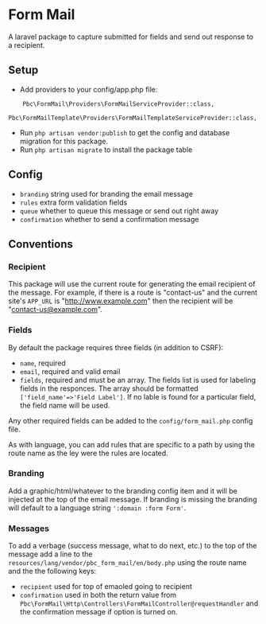 # Form Mail

A laravel package to capture submitted for fields and send out response to a recipient.

## Setup

+ Add providers to your config/app.php file:
```
    Pbc\FormMail\Providers\FormMailServiceProvider::class,
    Pbc\FormMailTemplate\Providers\FormMailTemplateServiceProvider::class,
```
+ Run `php artisan vendor:publish` to get the config and database migration for this package.
+ Run `php artisan migrate` to install the package table

## Config

+ `branding` string used for branding the email message
+ `rules` extra form validation fields
+ `queue` whether to queue this message or send out right away
+ `confirmation` whether to send a confirmation message

## Conventions

### Recipient

This package will use the current route for generating the email recipient of the message. For example, if there is a route is "contact-us" and the current site's `APP_URL` is "http://www.example.com" then the recipient will be "contact-us@example.com".

### Fields

By default the package requires three fields (in addition to CSRF): 

+ `name`, required
+ `email`, required and valid email
+ `fields`, required and must be an array. The fields list is used for labeling fields in the responces. The array should be formatted `['field_name'=>'Field Label']`. If no lable is found for a particular field, the field name will be used. 

Any other required fields can be added to the `config/form_mail.php` config file.

As with language, you can add rules that are specific to a path by using the route name as the ley were the rules are located.

### Branding

Add a graphic/html/whatever to the branding config item and it will be injected at the top of the email message. If branding is missing the branding will default to a language string `':domain :form Form'`.

### Messages

To add a verbage (success message, what to do next, etc.) to the top of the message add a line to the `resources/lang/vendor/pbc_form_mail/en/body.php` using the route name and the the following keys:

+ `recipient` used for top of emaoled going to recipient
+ `confirmation` used in both the return value from `Pbc\FormMail\Http\Controllers\FormMailController@requestHandler` and the confirmation message if option is turned on.